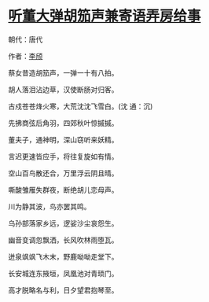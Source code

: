 # [听董大弹胡笳声兼寄语弄房给事](http://so.gushiwen.org/view_6046.aspx)

朝代：唐代

作者：[李颀](http://so.gushiwen.org/author_671.aspx)

蔡女昔造胡笳声，一弹一十有八拍。

胡人落泪沾边草，汉使断肠对归客。

古戍苍苍烽火寒，大荒沈沈飞雪白。(沈 通：沉)

先拂商弦后角羽，四郊秋叶惊摵摵。

董夫子，通神明，深山窃听来妖精。

言迟更速皆应手，将往复旋如有情。

空山百鸟散还合，万里浮云阴且晴。

嘶酸雏雁失群夜，断绝胡儿恋母声。

川为静其波，鸟亦罢其鸣。

乌孙部落家乡远，逻娑沙尘哀怨生。

幽音变调忽飘洒，长风吹林雨堕瓦。

迸泉飒飒飞木末，野鹿呦呦走堂下。

长安城连东掖垣，凤凰池对青琐门。

高才脱略名与利，日夕望君抱琴至。

